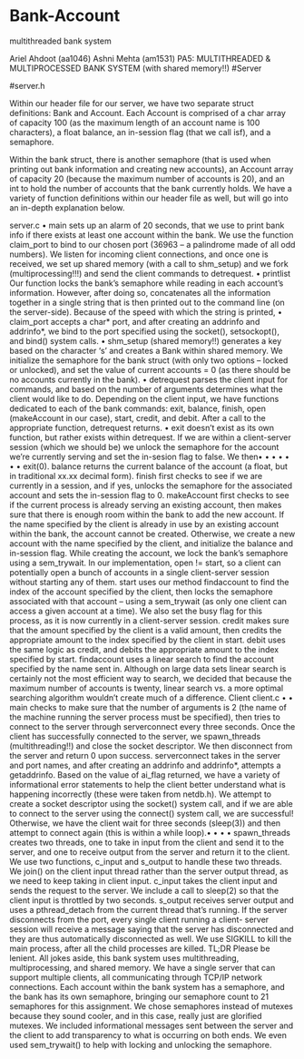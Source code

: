 # Bank-Account
multithreaded bank system

Ariel Ahdoot (aa1046)
Ashni Mehta (am1531)
PA5: MULTITHREADED & MULTIPROCESSED BANK SYSTEM
(with shared memory!!)
#Server

#server.h

Within our header file for our server, we have two separate struct definitions: Bank and
Account. Each Account is comprised of a char array of capacity 100 (as the maximum
length of an account name is 100 characters), a float balance, an in-session flag (that we
call isf), and a semaphore.

Within the bank struct, there is another semaphore (that is used when printing out bank
information and creating new accounts), an Account array of capacity 20 (because the
maximum number of accounts is 20), and an int to hold the number of accounts that the
bank currently holds. We have a variety of function definitions within our header file as
well, but will go into an in-depth explanation below.

server.c
• main sets up an alarm of 20 seconds, that we use to print bank info if there
exists at least one account within the bank. We use the function claim_port to
bind to our chosen port (36963 – a palindrome made of all odd numbers). We
listen for incoming client connections, and once one is received, we set up shared
memory (with a call to shm_setup) and we fork (multiprocessing!!!) and send the
client commands to detrequest.
• printlist Our function locks the bank’s semaphore while reading in each
account’s information. However, after doing so, concatenates all the information
together in a single string that is then printed out to the command line (on the
server-side). Because of the speed with which the string is printed,
• claim_port accepts a char* port, and after creating an addrinfo and addrinfo*, we
bind to the port specified using the socket(), setsockopt(), and bind() system
calls.
• shm_setup (shared memory!!) generates a key based on the character ‘s’ and
creates a Bank within shared memory. We initialize the semaphore for the bank
struct (with only two options – locked or unlocked), and set the value of current
accounts = 0 (as there should be no accounts currently in the bank).
• detrequest parses the client input for commands, and based on the number of
arguments determines what the client would like to do. Depending on the client
input, we have functions dedicated to each of the bank commands: exit, balance,
finish, open (makeAccount in our case), start, credit, and debit. After a call to
the appropriate function, detrequest returns.
• exit doesn’t exist as its own function, but rather exists within detrequest. If we
are within a client-server session (which we should be) we unlock the semaphore
for the account we’re currently serving and set the in-sesion flag to false. We then•
•
•
•
•
•
•
exit(0).
balance returns the current balance of the account (a float, but in traditional xx.xx
decimal form).
finish first checks to see if we are currently in a session, and if yes, unlocks the
semaphore for the associated account and sets the in-session flag to 0.
makeAccount first checks to see if the current process is already serving an
existing account, then makes sure that there is enough room within the bank to
add the new account. If the name specified by the client is already in use by an
existing account within the bank, the account cannot be created. Otherwise, we
create a new account with the name specified by the client, and initialize the
balance and in-session flag. While creating the account, we lock the bank’s
semaphore using a sem_trywait. In our implementation, open != start, so a client
can potentially open a bunch of accounts in a single client-server session without
starting any of them.
start uses our method findaccount to find the index of the account specified by
the client, then locks the semaphore associated with that account – using a
sem_trywait (as only one client can access a given account at a time). We also set
the busy flag for this process, as it is now currently in a client-server session.
credit makes sure that the amount specified by the client is a valid amount, then
credits the appropriate amount to the index specified by the client in start.
debit uses the same logic as credit, and debits the appropriate amount to the index
specified by start.
findaccount uses a linear search to find the account specified by the name sent in.
Although on large data sets linear search is certainly not the most efficient way to
search, we decided that because the maximum number of accounts is twenty,
linear search vs. a more optimal searching algorithm wouldn’t create much of a
difference.
Client
client.c
•
•
main checks to make sure that the number of arguments is 2 (the name of the
machine running the server process must be specified), then tries to connect to the
server through serverconnect every three seconds. Once the client has
successfully connected to the server, we spawn_threads (multithreading!!) and
close the socket descriptor. We then disconnect from the server and return 0 upon
success.
serverconnect takes in the server and port names, and after creating an addrinfo
and addrinfo*, attempts a getaddrinfo. Based on the value of ai_flag returned, we
have a variety of informational error statements to help the client better
understand what is happening incorrectly (these were taken from netdb.h). We
attempt to create a socket descriptor using the socket() system call, and if we are
able to connect to the server using the connect() system call, we are successful!
Otherwise, we have the client wait for three seconds (sleep(3)) and then attempt to
connect again (this is within a while loop).•
•
•
•
spawn_threads creates two threads, one to take in input from the client and send
it to the server, and one to receive output from the server and return it to the
client. We use two functions, c_input and s_output to handle these two threads.
We join() on the client input thread rather than the server output thread, as we
need to keep taking in client input.
c_input takes the client input and sends the request to the server. We include a
call to sleep(2) so that the client input is throttled by two seconds.
s_output receives server output and uses a pthread_detach from the current
thread that’s running.
If the server disconnects from the port, every single client running a client-
server session will receive a message saying that the server has disconnected
and they are thus automatically disconnected as well. We use SIGKILL to
kill the main process, after all the child processes are killed.
TL;DR
Please be lenient.
All jokes aside, this bank system uses multithreading, multiprocessing, and shared
memory. We have a single server that can support multiple clients, all communicating
through TCP/IP network connections. Each account within the bank system has a
semaphore, and the bank has its own semaphore, bringing our semaphore count to 21
semaphores for this assignment. We chose semaphores instead of mutexes because they
sound cooler, and in this case, really just are glorified mutexes. We included
informational messages sent between the server and the client to add transparency to
what is occurring on both ends. We even used sem_trywait() to help with locking and
unlocking the semaphore.
